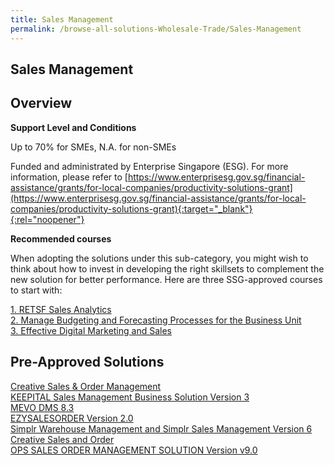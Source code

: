 ```yaml
---
title: Sales Management
permalink: /browse-all-solutions-Wholesale-Trade/Sales-Management
---
```


## Sales Management
## Overview

**Support Level and Conditions**

Up to 70% for SMEs, N.A. for non-SMEs

Funded and administrated by Enterprise Singapore (ESG). For more information, please refer to [https://www.enterprisesg.gov.sg/financial-assistance/grants/for-local-companies/productivity-solutions-grant](https://www.enterprisesg.gov.sg/financial-assistance/grants/for-local-companies/productivity-solutions-grant){:target="_blank"}{:rel="noopener"}

**Recommended courses**

When adopting the solutions under this sub-category, you might wish to think about how to invest in developing the right skillsets to complement the new solution for better performance. Here are three SSG-approved courses to start with:

<a href='https://courses.enterprisejobskills.gov.sg/Course_Internet/CourseDetail/RETSF-Sales-Analytics-2'  target='_blank' rel='noopener'>1. RETSF Sales Analytics</a><br>
<a href='https://courses.enterprisejobskills.gov.sg/Course_Internet/CourseDetail/Manage-Budgeting-Forecasting-Processes-Business-Unit-5'  target='_blank' rel='noopener'>2. Manage Budgeting and Forecasting Processes for the Business Unit</a><br>
<a href='https://courses.enterprisejobskills.gov.sg/Course_Internet/CourseDetail/Effective-Digital-Marketing-Sales-Synchronous-elearning-2'  target='_blank' rel='noopener'>3. Effective Digital Marketing and Sales</a><br>

## Pre-Approved Solutions

<a href='/productivity-solutions-grant/solutionrepo/solution319' target='_blank'>Creative Sales & Order Management</a><br>
<a href='/productivity-solutions-grant/solutionrepo/solution536' target='_blank'>KEEPITAL Sales Management Business Solution Version 3</a><br>
<a href='/productivity-solutions-grant/solutionrepo/solution606' target='_blank'>MEVO DMS 8.3</a><br>
<a href='/productivity-solutions-grant/solutionrepo/solution952' target='_blank'>EZYSALESORDER Version 2.0</a><br>
<a href='/productivity-solutions-grant/solutionrepo/solution1421' target='_blank'>Simplr Warehouse Management and Simplr Sales Management Version 6</a><br>
<a href='/productivity-solutions-grant/solutionrepo/solution2840' target='_blank'>Creative Sales and Order</a><br>
<a href='/productivity-solutions-grant/solutionrepo/solution3025' target='_blank'>OPS SALES ORDER MANAGEMENT SOLUTION Version v9.0</a><br>
